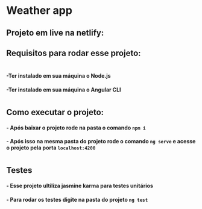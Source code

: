 # Weather app

## Projeto em live na netlify: 

## Requisitos para rodar esse projeto:

#

#### -Ter instalado em sua máquina o Node.js

#### -Ter instalado em sua máquina o Angular CLI

#

## Como executar o projeto:

#### - Após baixar o projeto rode na pasta o comando `npm i`

#### - Após isso na mesma pasta do projeto rode o comando `ng serve` e acesse o projeto pela porta `localhost:4200`

#

## Testes

#### - Esse projeto ultiliza jasmine karma para testes unitários

#### - Para rodar os testes digite na pasta do projeto `ng test`
